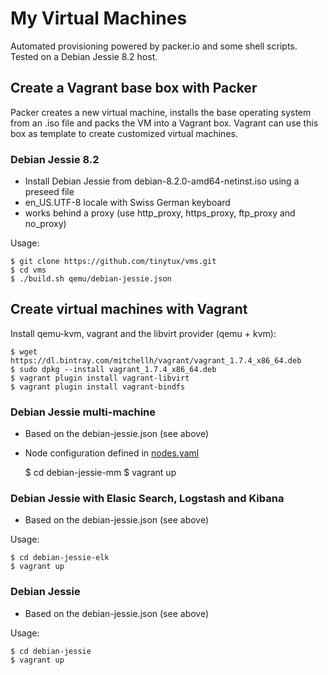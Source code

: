My Virtual Machines 
===================

Automated provisioning powered by packer.io and some shell scripts.
Tested on a Debian Jessie 8.2 host.

## Create a Vagrant base box with Packer

Packer creates a new virtual machine, installs the base operating system from an .iso file
and packs the VM into a Vagrant box. Vagrant can use this box as template to create customized
virtual machines.

### Debian Jessie 8.2

- Install Debian Jessie from debian-8.2.0-amd64-netinst.iso using a preseed file
- en_US.UTF-8 locale with Swiss German keyboard
- works behind a proxy (use http_proxy, https_proxy, ftp_proxy and no_proxy)

Usage:

    $ git clone https://github.com/tinytux/vms.git
    $ cd vms
    $ ./build.sh qemu/debian-jessie.json




## Create virtual machines with Vagrant

Install qemu-kvm, vagrant and the libvirt provider (qemu + kvm):
    
    $ wget https://dl.bintray.com/mitchellh/vagrant/vagrant_1.7.4_x86_64.deb
    $ sudo dpkg --install vagrant_1.7.4_x86_64.deb
    $ vagrant plugin install vagrant-libvirt
    $ vagrant plugin install vagrant-bindfs

### Debian Jessie multi-machine

 - Based on the debian-jessie.json (see above)
 - Node configuration defined in [nodes.yaml](debian-jessie-mm/nodes.yaml)

    $ cd debian-jessie-mm
    $ vagrant up


### Debian Jessie with Elasic Search, Logstash and Kibana

 - Based on the debian-jessie.json (see above)

Usage:

    $ cd debian-jessie-elk 
    $ vagrant up


### Debian Jessie

 - Based on the debian-jessie.json (see above)

Usage:

    $ cd debian-jessie 
    $ vagrant up

